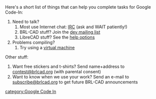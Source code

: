 Here's a short list of things that can help you complete tasks for
Google Code-In:

1.  Need to talk?
    1.  Most use Internet chat: [IRC](../misc/IRC.md) (ask and WAIT
        patiently!)
    2.  BRL-CAD stuff? Join the [dev mailing
        list](https://lists.sourceforge.net/lists/listinfo/brlcad-devel)
    3.  LibreCAD stuff? See the [help
        options](http://librecad.org/cms/home/get-help.html)
2.  Problems compiling?
    1.  Try using a [virtual
        machine](https://sourceforge.net/projects/brlcad/files/BRL-CAD%20for%20Virtual%20Machines/)

Other stuff:

1.  Want free stickers and t-shirts? Send name+address to
    contest@brlcad.org (with parental consent)
2.  Want to know when we use your work? Send an e-mail to
    subscribe@brlcad.org to get future BRL-CAD announcements

[category:Google Code In](category:Google_Code_In.md)
